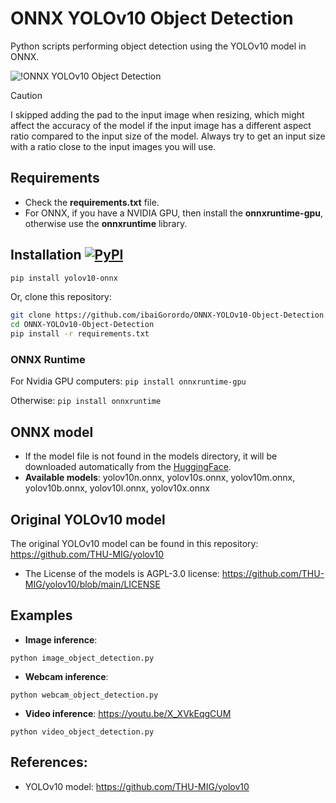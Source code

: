 # ONNX YOLOv10 Object Detection
 Python scripts performing object detection using the YOLOv10 model in ONNX.
 
![!ONNX YOLOv10 Object Detection]([https://github.com/user-attachments/assets/a4237b6e-53f1-4c51-be3a-bd8369c1991c](https://github.com/user-attachments/assets/a926d7d7-7ee5-474d-b90f-310ef874f0cb))

> [!CAUTION]
> I skipped adding the pad to the input image when resizing, which might affect the accuracy of the model if the input image has a different aspect ratio compared to the input size of the model. Always try to get an input size with a ratio close to the input images you will use.

## Requirements

 * Check the **requirements.txt** file.
 * For ONNX, if you have a NVIDIA GPU, then install the **onnxruntime-gpu**, otherwise use the **onnxruntime** library.

## Installation [![PyPI](https://img.shields.io/pypi/v/yolov10-onnx?color=2BAF2B)](https://pypi.org/project/yolov10-onnx/)

```bash
pip install yolov10-onnx
```
Or, clone this repository:
```bash
git clone https://github.com/ibaiGorordo/ONNX-YOLOv10-Object-Detection.git
cd ONNX-YOLOv10-Object-Detection
pip install -r requirements.txt
```
### ONNX Runtime
For Nvidia GPU computers:
`pip install onnxruntime-gpu`

Otherwise:
`pip install onnxruntime`

## ONNX model
- If the model file is not found in the models directory, it will be downloaded automatically from the [HuggingFace](https://huggingface.co/onnx-community?search_models=yolov10).
- **Available models**: yolov10n.onnx, yolov10s.onnx, yolov10m.onnx, yolov10b.onnx, yolov10l.onnx, yolov10x.onnx

## Original YOLOv10 model
The original YOLOv10 model can be found in this repository: https://github.com/THU-MIG/yolov10
- The License of the models is AGPL-3.0 license: https://github.com/THU-MIG/yolov10/blob/main/LICENSE

## Examples

 * **Image inference**:
 ```
 python image_object_detection.py
 ```

 * **Webcam inference**:
 ```
 python webcam_object_detection.py
 ```

 * **Video inference**: https://youtu.be/X_XVkEqgCUM
 ```
 python video_object_detection.py
 ```


## References:
* YOLOv10 model: https://github.com/THU-MIG/yolov10
